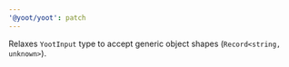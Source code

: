 ```yaml
---
'@yoot/yoot': patch
---
```


Relaxes `YootInput` type to accept generic object shapes (`Record<string, unknown>`).
